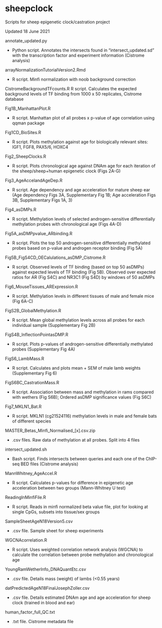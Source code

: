 # sheepclock
Scripts for sheep epigenetic clock/castration project


Updated 18 June 2021

annotate_updated.py 
- Python script. Annotates the intersects found in “intersect_updated.sd” with the transcription factor and experiment information (Cistrome analysis)
	
arrayNormalizationTutorialVersion2.Rmd
- R script. Minfi normalization with noob background correction

CistromeBackgroundTFcounts.R
 R script. Calculates the expected background levels of TF binding from 1000 x 50 replicates, Cistrome database 

Fig1B_ManhattanPlot.R
- R script. Manhattan plot of all probes x p-value of age correlation using qqman package

Fig1CD_BioSites.R
- R script. Plots methylation against age for biologically relevant sites: IGF1, FGF8, PAX5/6, HOXC4

Fig2_SheepClocks.R
- R script. Plots chronological age against DNAm age for each iteration of the sheep/sheep+human epigenetic clock (Figs 2A-G)

Fig3_AgeAccelandAgeDep.R
- R script. Age dependency and age acceleration for mature sheep ear (Age dependency Figs 3A, Supplementary Fig 1B; Age acceleration Figs 3B, Supplementary Figs 1A, 3)

Fig4_asDMPs.R
- R script. Methylation levels of selected androgen-sensitive differentially methylation probes with chronological age (Figs 4A-D)  

Fig5A_asDMPpvalue_ARbinding.R
- R script. Plots the top 50 androgen-sensitive differentially methylated probes based on p-value and androgen receptor binding (Fig 5A)

Fig5B_FigS4CD_OECalulations_asDMP_Cistrome.R
- R script. Observed levels of TF binding (based on top 50 asDMPs) against expected levels of TF binding (Fig 5B). Observed over expected ratios for AR (Fig S4C) and NR3C1 (Fig S4D) by windows of 50 asDMPs

Fig6_MouseTissues_ARExpression.R
- R script. Methylation levels in different tissues of male and female mice (Fig 6A-C)

FigS2B_GlobalMethylation.R
- R script. Mean global methylation levels across all probes for each individual sample (Supplementary Fig 2B)

FigS4B_InflectionPointasDMP.R
- R script. Plots p-values of androgen-sensitive differentially methylated probes (Supplementary Fig 4A)

FigS6_LambMass.R
- R script. Calculates and plots mean + SEM of male lamb weights (Supplementary Fig 6)

FigS6BC_CastrationMass.R
- R script. Association between mass and methylation in rams compared with wethers (Fig S6B); Ordered asDMP significance values (Fig S6C)

Fig7_MKLN1_Bat.R
- R script. MKLN1 (cg21524116) methylation levels in male and female bats of different species 

MASTER_Betas_Minfi_Normalised_[x].csv.zip
- .csv files. Raw data of methylation at all probes. Split into 4 files

intersect_updated.sh
- Bash script. Finds intersects between queries and each one of the ChIP-seq BED files (Cistrome analysis)

MannWhitney_AgeAccel.R
- R script. Calculates p-values for difference in epigenetic age acceleration between two groups (Mann-Whitney U test) 

ReadingInMinfiFile.R
- R script. Reads in minfi normalized beta value file, plot for looking at single CpGs, subsets into tissue/sex groups

SampleSheetAgeN18Version5.csv
- .csv file. Sample sheet for sheep experiments 

WGCNAcorrelation.R
- R script. Uses weighted correlation network analysis (WGCNA) to calculate the correlation between probe methylation and chronological age

YoungRamWetherInfo_DNAQuantEtc.csv
- .csv file. Details mass (weight) of lambs (<0.55 years) 

datPredictedAgeN18FinalJosephZoller.csv
- .csv file. Details estimated DNAm age and age acceleration for sheep clock (trained in blood and ear)

human_factor_full_QC.txt
- .txt file. Cistrome metadata file
